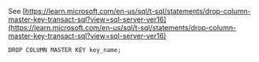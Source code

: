 See [https://learn.microsoft.com/en-us/sql/t-sql/statements/drop-column-master-key-transact-sql?view=sql-server-ver16](https://learn.microsoft.com/en-us/sql/t-sql/statements/drop-column-master-key-transact-sql?view=sql-server-ver16)
```
DROP COLUMN MASTER KEY key_name;
```
